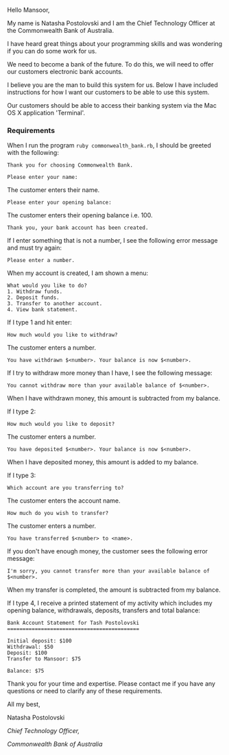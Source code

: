 Hello Mansoor,

My name is Natasha Postolovski and I am the Chief Technology Officer at the Commonwealth Bank of Australia.

I have heard great things about your programming skills and was wondering if you can do some work for us.

We need to become a bank of the future. To do this, we will need to offer our customers electronic bank accounts.

I believe you are the man to build this system for us. Below I have included instructions for how I want our customers to be able to use this system.

Our customers should be able to access their banking system via the Mac OS X application 'Terminal'.

### Requirements

When I run the program `ruby commonwealth_bank.rb`, I should be greeted with the following:

`Thank you for choosing Commonwealth Bank.`

`Please enter your name:`

The customer enters their name.

`Please enter your opening balance:`

The customer enters their opening balance i.e. 100.

`Thank you, your bank account has been created.`

If I enter something that is not a number, I see the following error message and must try again:

`Please enter a number.`

When my account is created, I am shown a menu:

```
What would you like to do?
1. Withdraw funds.
2. Deposit funds.
3. Transfer to another account.
4. View bank statement.
```

If I type 1 and hit enter:

`How much would you like to withdraw?`

The customer enters a number.

`You have withdrawn $<number>. Your balance is now $<number>.`

If I try to withdraw more money than I have, I see the following message:

`You cannot withdraw more than your available balance of $<number>.`

When I have withdrawn money, this amount is subtracted from my balance.

If I type 2:

`How much would you like to deposit?`

The customer enters a number.

`You have deposited $<number>. Your balance is now $<number>.`

When I have deposited money, this amount is added to my balance.

If I type 3:

`Which account are you transferring to?`

The customer enters the account name.

`How much do you wish to transfer?`

The customer enters a number.

`You have transferred $<number> to <name>.`

If you don't have enough money, the customer sees the following error message:

`I'm sorry, you cannot transfer more than your available balance of $<number>.`

When my transfer is completed, the amount is subtracted from my balance.

If I type 4, I receive a printed statement of my activity which includes my opening balance, withdrawals, deposits, transfers and total balance:

```
Bank Account Statement for Tash Postolovski
===========================================

Initial deposit: $100
Withdrawal: $50
Deposit: $100
Transfer to Mansoor: $75

Balance: $75
```

Thank you for your time and expertise. Please contact me if you have any questions or need to clarify any of these requirements.

All my best,

Natasha Postolovski

*Chief Technology Officer,*

*Commonwealth Bank of Australia*
